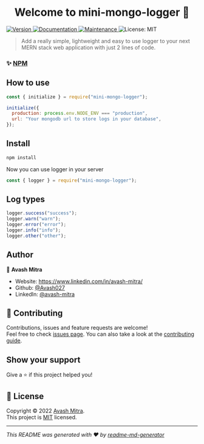 <h1 align="center">Welcome to mini-mongo-logger 👋</h1>
<p>
  <a href="https://www.npmjs.com/package/mini-mongo-logger" target="_blank">
    <img alt="Version" src="https://img.shields.io/npm/v/mini-mongo-logger.svg">
  </a>
  <a href="https://github.com/Avash027/mini-mongo-logger#readme" target="_blank">
    <img alt="Documentation" src="https://img.shields.io/badge/documentation-yes-brightgreen.svg" />
  </a>
  <a href="https://github.com/Avash027/mini-mongo-logger/graphs/commit-activity" target="_blank">
    <img alt="Maintenance" src="https://img.shields.io/badge/Maintained%3F-yes-green.svg" />
  </a>
    <img alt="License: MIT" src="https://img.shields.io/github/license/Avash027/mini-mongo-logger" />
  
</p>

> Add a really simple, lightweight and easy to use logger to your next MERN stack web application with just 2 lines of code.

### ✨ [NPM](https://www.npmjs.com/package/mini-mongo-logger)

## How to use

```js
const { initialize } = require("mini-mongo-logger");

initialize({
  production: process.env.NODE_ENV === "production",
  url: "Your mongodb url to store logs in your database",
});
```

## Install

```sh
npm install
```

Now you can use logger in your server

```js
const { logger } = require("mini-mongo-logger");
```

## Log types

```js
logger.success("success");
logger.warn("warn");
logger.error("error");
logger.info("info");
logger.other("other");
```

## Author

👤 **Avash Mitra**

- Website: https://www.linkedin.com/in/avash-mitra/
- Github: [@Avash027](https://github.com/Avash027)
- LinkedIn: [@avash-mitra](https://linkedin.com/in/avash-mitra)

## 🤝 Contributing

Contributions, issues and feature requests are welcome!<br />Feel free to check [issues page](https://github.com/Avash027/mini-mongo-logger/issues). You can also take a look at the [contributing guide](https://github.com/Avash027/mini-mongo-logger/blob/master/CONTRIBUTING.md).

## Show your support

Give a ⭐️ if this project helped you!

## 📝 License

Copyright © 2022 [Avash Mitra](https://github.com/Avash027).<br />
This project is [MIT](https://github.com/Avash027/mini-mongo-logger/blob/master/LICENSE) licensed.

---

_This README was generated with ❤️ by [readme-md-generator](https://github.com/kefranabg/readme-md-generator)_
